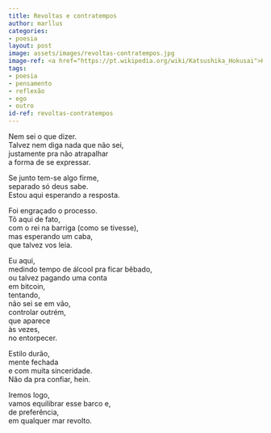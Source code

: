 ```yaml
---
title: Revoltas e contratempos
author: marllus
categories:
- poesia
layout: post
image: assets/images/revoltas-contratempos.jpg
image-ref: <a href="https://pt.wikipedia.org/wiki/Katsushika_Hokusai">Kanagawa oki nami ura (~1830) - Katsushika Hokusai </a>
tags:
- poesia
- pensamento
- reflexão
- ego
- outro
id-ref: revoltas-contratempos
---
```


Nem sei o que dizer.<br>
Talvez nem diga nada que não sei, <br>
justamente pra não atrapalhar <br>
a forma de se expressar.<br>

Se junto tem-se algo firme, <br>separado só deus sabe. <br>Estou aqui  esperando a resposta.

Foi engraçado o processo.<br> Tô aqui de fato, <br>com o rei na barriga (como se tivesse), <br>mas esperando um caba, <br>que talvez vos leia.

Eu aqui, <br>medindo tempo de álcool pra ficar bêbado,<br> ou talvez pagando uma conta <br>em bitcoin,<br> tentando, <br>não sei se em vão, <br>controlar outrém, <br>que aparece <br>às vezes, <br>no entorpecer.

Estilo durão, <br>mente fechada <br>e com muita sinceridade. <br>Não da pra confiar, hein.

Iremos logo, <br>vamos equilibrar esse barco e, <br>de preferência, <br>em qualquer mar revolto.
